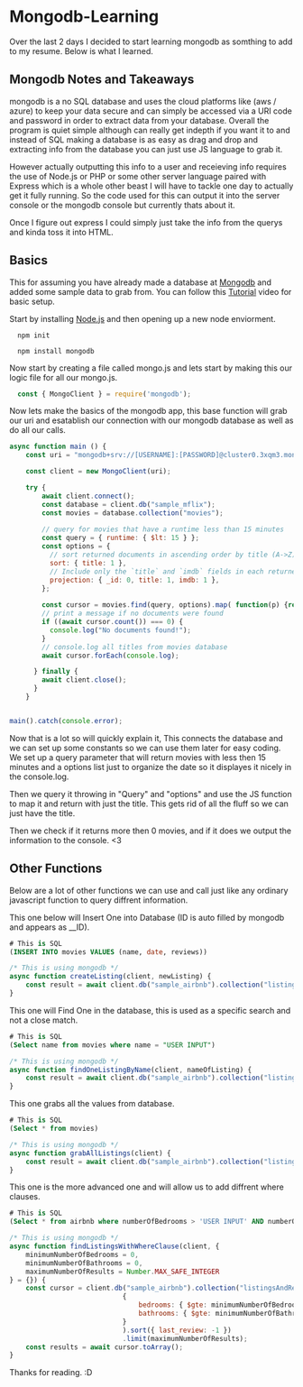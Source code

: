 # Mongodb-Learning
Over the last 2 days I decided to start learning mongodb as somthing to add to my resume. Below is what I learned.
## Mongodb Notes and Takeaways
mongodb is a no SQL database and uses the cloud platforms like (aws / azure) to keep your data secure and can simply be accessed via a URI code and password in order to extract data
from your database. Overall the program is quiet simple although can really get indepth if you want it to and instead of SQL making a database is as easy as drag and drop and 
extracting info from the database you can just use JS language to grab it. 

However actually outputting this info to a user and receieving info requires the use of Node.js or PHP or some other server language paired with Express which is a whole other beast
I will have to tackle one day to actually get it fully running. So the code used for this can output it into the server console or the mongodb console but currently thats about it.

Once I figure out express I could simply just take the info from the querys and kinda toss it into HTML. 

## Basics
This for assuming you have already made a database at [Mongodb](https://www.mongodb.com/) and added some sample data to grab from. You can follow this [Tutorial](https://www.youtube.com/watch?v=HO7-B20irWU) video
for basic setup. 

Start by installing [Node.js](https://nodejs.org/en/) and then opening up a new node enviorment.
```npm
  npm init
```
```npm
  npm install mongodb
```
Now start by creating a file called mongo.js and lets start by making this our logic file for all our mongo.js.
```js
  const { MongoClient } = require('mongodb');
```
Now lets make the basics of the mongodb app, this base function will grab our uri and esatablish our connection with our mongodb database as well as do all our calls.
```js
async function main () {
    const uri = "mongodb+srv://[USERNAME]:[PASSWORD]@cluster0.3xqm3.mongodb.net/myFirstDatabase?retryWrites=true&w=majority";

    const client = new MongoClient(uri);

    try {
        await client.connect();
        const database = client.db("sample_mflix");
        const movies = database.collection("movies");
        
        // query for movies that have a runtime less than 15 minutes
        const query = { runtime: { $lt: 15 } };
        const options = {
          // sort returned documents in ascending order by title (A->Z)
          sort: { title: 1 },
          // Include only the `title` and `imdb` fields in each returned document
          projection: { _id: 0, title: 1, imdb: 1 },
        };
        
        const cursor = movies.find(query, options).map( function(p) {return p.title});
        // print a message if no documents were found
        if ((await cursor.count()) === 0) {
          console.log("No documents found!");
        }
        // console.log all titles from movies database
        await cursor.forEach(console.log);

      } finally {
        await client.close();
      }
    }


main().catch(console.error);
```
Now that is a lot so will quickly explain it, This connects the database and we can set up some constants so we can use them later for easy coding. We set up a query parameter that will return
movies with less then 15 minutes and a options list just to organize the date so it displayes it nicely in the console.log.

Then we query it throwing in "Query" and "options" and use the JS function to map it and return with just the title. This gets rid of all the fluff so we can just have the title.

Then we check if it returns more then 0 movies, and if it does we output the information to the console. <3

## Other Functions
Below are a lot of other functions we can use and call just like any ordinary javascript function to query diffrent information.

This one below will Insert One into Database (ID is auto filled by mongodb and appears as __ID).
```sql
# This is SQL
(INSERT INTO movies VALUES (name, date, reviews)) 
```

```js
/* This is using mongodb */
async function createListing(client, newListing) {
    const result = await client.db("sample_airbnb").collection("listingAndReviews").insertOne(newListing)
}
```

This one will Find One in the database, this is used as a specific search and not a close match.
```sql
# This is SQL
(Select name from movies where name = "USER INPUT")
```
```js
/* This is using mongodb */
async function findOneListingByName(client, nameOfListing) {
    const result = await client.db("sample_airbnb").collection("listingsAndReviews").findOne({ name: nameOfListing });
}
```

This one grabs all the values from database.
```sql
# This is SQL
(Select * from movies)
```
```js
/* This is using mongodb */
async function grabAllListings(client) {
    const result = await client.db("sample_airbnb").collection("listingsAndReviews").find({});
}
```

This one is the more advanced one and will allow us to add diffrent where clauses.
```sql
# This is SQL
(Select * from airbnb where numberOfBedrooms > 'USER INPUT' AND numberOfBathrooms > 'USER INPUT' )
```
```js
/* This is using mongodb */
async function findListingsWithWhereClause(client, {
    minimumNumberOfBedrooms = 0,
    minimumNumberOfBathrooms = 0,
    maximumNumberOfResults = Number.MAX_SAFE_INTEGER
} = {}) {
    const cursor = client.db("sample_airbnb").collection("listingsAndReviews").find(
                            {
                                bedrooms: { $gte: minimumNumberOfBedrooms },
                                bathrooms: { $gte: minimumNumberOfBathrooms }
                            }
                            ).sort({ last_review: -1 })
                            .limit(maximumNumberOfResults);
    const results = await cursor.toArray();
}
```

Thanks for reading. :D




